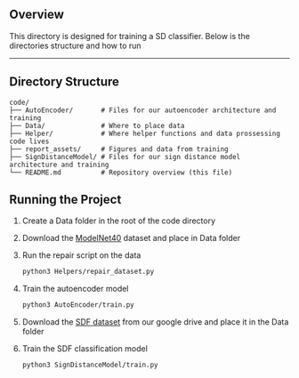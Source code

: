 ## Overview

This directory is designed for training a SD classifier. Below is the directories structure and how to run

---

## Directory Structure

```plaintext
code/
├── AutoEncoder/       # Files for our autoencoder architecture and training 
├── Data/              # Where to place data
├── Helper/            # Where helper functions and data prossessing code lives
├── report_assets/     # Figures and data from training
├── SignDistanceModel/ # Files for our sign distance model architecture and training 
└── README.md          # Repository overview (this file)
```

## Running the Project

1. Create a Data folder in the root of the code directory

2. Download the [ModelNet40](https://www.kaggle.com/datasets/balraj98/modelnet40-princeton-3d-object-dataset) dataset and place in Data folder  

3. Run the repair script on the data
   ```bash
   python3 Helpers/repair_dataset.py
   ```

4. Train the autoencoder model
   ```bash
   python3 AutoEncoder/train.py
   ```

5. Download the [SDF dataset](https://drive.google.com/file/d/1L-h7KjIdfOEd_aui1a9p4v5c856TkNsJ/view?usp=sharing) from our google drive and place it in the Data folder

6. Train the SDF classification model
   ```bash
   python3 SignDistanceModel/train.py
   ```

